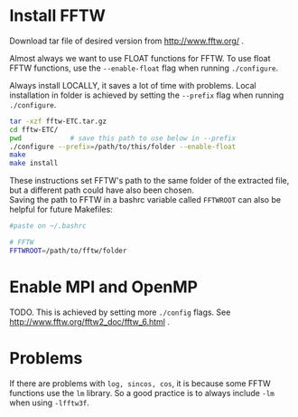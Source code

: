 # Install FFTW

Download tar file of desired version from http://www.fftw.org/ .

Almost always we want to use FLOAT functions for FFTW. To use float FFTW functions, use the `--enable-float` flag when running  `./configure`.

Always install LOCALLY, it saves a lot of time with problems. Local installation in folder is achieved by setting the 
`--prefix` flag when running `./configure`.
```sh
tar -xzf fftw-ETC.tar.gz
cd fftw-ETC/ 
pwd            # save this path to use below in --prefix
./configure --prefix=/path/to/this/folder --enable-float
make
make install
```
These instructions set FFTW's path to the same folder of the extracted file, but a different path could have also been chosen.  
Saving the path to FFTW in a bashrc variable called `FFTWROOT` can also be helpful for future Makefiles:
```sh
#paste on ~/.bashrc

# FFTW
FFTWROOT=/path/to/fftw/folder
```

# Enable MPI and OpenMP

TODO. This is achieved by setting more `./config` flags. See http://www.fftw.org/fftw2_doc/fftw_6.html .

# Problems

If there are problems with `log, sincos, cos`, it is because some FFTW functions use the `lm` library. So a good practice is to always include `-lm` when using `-lfftw3f`.

